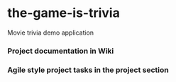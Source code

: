 # the-game-is-trivia
Movie trivia demo application

### Project documentation in Wiki

### Agile style project tasks in the project section

